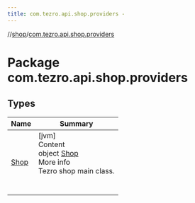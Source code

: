 ```yaml
---
title: com.tezro.api.shop.providers -
---
```

//[shop](../../index.md)/[com.tezro.api.shop.providers](index.md)



# Package com.tezro.api.shop.providers  


## Types  
  
|  Name |  Summary | 
|---|---|
| <a name="com.tezro.api.shop.providers/Shop///PointingToDeclaration/"></a>[Shop](-shop/index.md)| <a name="com.tezro.api.shop.providers/Shop///PointingToDeclaration/"></a>[jvm]  <br>Content  <br>object [Shop](-shop/index.md)  <br>More info  <br>Tezro shop main class.  <br><br><br>|

